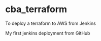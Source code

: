 # cba_terraform
To deploy a terraform to AWS from Jenkins


My first jenkins deployment from GitHub
